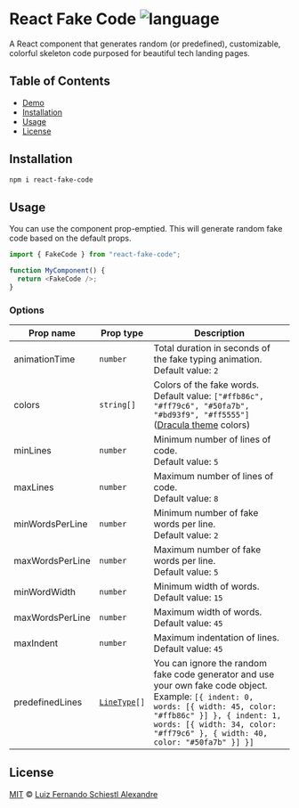 # React Fake Code ![language](https://img.shields.io/badge/language-typescript-blue.svg)

A React component that generates random (or predefined), customizable, colorful skeleton code purposed for beautiful tech landing pages.

## Table of Contents

- [Demo](https://reactfakecode.devluiz.com)
- [Installation](#installation)
- [Usage](#usage)
- [License](#license)

## Installation

```sh
npm i react-fake-code
```

## Usage

You can use the component prop-emptied. This will generate random fake code based on the default props.

```js
import { FakeCode } from "react-fake-code";

function MyComponent() {
  return <FakeCode />;
}
```

### Options

| Prop name       | Prop type                                        | Description                                                                                                                                                                                                                                     |
| --------------- | ------------------------------------------------ | ----------------------------------------------------------------------------------------------------------------------------------------------------------------------------------------------------------------------------------------------- |
| animationTime   | `number`                                         | Total duration in seconds of the fake typing animation.<br />Default value: `2`                                                                                                                                                                 |
| colors          | `string[]`                                       | Colors of the fake words.<br />Default value: `["#ffb86c", "#ff79c6", "#50fa7b", "#bd93f9", "#ff5555"]` ([Dracula theme](https://draculatheme.com/contribute) colors)                                                                           |
| minLines        | `number`                                         | Minimum number of lines of code.<br />Default value: `5`                                                                                                                                                                                        |
| maxLines        | `number`                                         | Maximum number of lines of code.<br />Default value: `8`                                                                                                                                                                                        |
| minWordsPerLine | `number`                                         | Minimum number of fake words per line.<br />Default value: `2`                                                                                                                                                                                  |
| maxWordsPerLine | `number`                                         | Maximum number of fake words per line.<br />Default value: `5`                                                                                                                                                                                  |
| minWordWidth    | `number`                                         | Minimum width of words.<br />Default value: `15`                                                                                                                                                                                                |
| maxWordsPerLine | `number`                                         | Maximum width of words.<br />Default value: `45`                                                                                                                                                                                                |
| maxIndent       | `number`                                         | Maximum indentation of lines.<br />Default value: `45`                                                                                                                                                                                          |
| predefinedLines | [`LineType`](src/FakeCode/types/LineType.ts)`[]` | You can ignore the random fake code generator and use your own fake code object. Example: `[{ indent: 0, words: [{ width: 45, color: "#ffb86c" }] }, { indent: 1, words: [{ width: 34, color: "#ff79c6" }, { width: 40, color: "#50fa7b" }] }]` |

## License

[MIT](LICENSE) © [Luiz Fernando Schiestl Alexandre](https://github.com/luizschiestl/)
